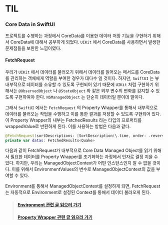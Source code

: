 # TIL
### Core Data in SwiftUI
프로젝트를 수행하는 과정에서 CoreData를 이용한 데이터 저장 기능을 구현하기 위해서 CoreData에 대해서 공부하게 되었다. `UIKit` 에서 CoreData를 사용하면서 발생한 문제점들을 보완한 느낌이였다.

#### FetchRequest
우리가 `UIKit` 에서 데이터를 불러오기 위해서 데이터를 읽어오는 메서드를 CoreData를 관리하는 객체에게 역할을 부여한 경우가 대다수 일 것이다. 하지만, `SwiftUI` 는 뷰 내부적으로 데이터를 소유할 수 있도록 구현되어 있기 때문에 `UIKit` 처럼 구현하기 위해서는 `@ObservedObject` 나 `@StateObject` 와 같은 외부 변수의 변화를 감지할 수 있도록 구현하여야 한다. `NSManagedObject` 는 단순히 데이터일 뿐이데 말이다.

그래서 `SwiftUI` 에서는 `FetchRequest` 의 Property Wrapper를 통해서 내부적으로 데이터를 불러오는 작업을 수행하고 이를 통한 결과를 저장할 수 있도록 구현되어 있다. 이 Property Wrapper의 내부는 FetchedResults 라는 타입의 프로퍼티를 wrappedValue로 반환하게 된다. 이를 사용하는 방법은 다음과 같다.

```Swift
@FetchRequest(sortDescriptions: [SortDescription(\.time, order: .reverse)])
private var datas: FetchedResults<Quake>
```

다음과 같이 FetchRequest가 내부적으로 Core Data Managed Object를 읽기 위해서 필요한 데이터를 Property Wrapper를 초기화하는 과정에서 인자로 결정 지을 수 있다. 하지만, 우리는 ManagedObjectContext가 어떤 인스턴스인지 알 수 없을 것이다. 이를 위해서 EnvironmentValues의 변수로 ManagedObjectContext의 값을 부여할 수 있다.

Environment를 통해서 ManagedObjectContext를 설정하게 되면, FetchRequest는 자동적으로 Environment로 설정된 Context를 통해서 데이터 불러오게 된다.


> #### [Environment 관련 글 읽으러 가기](5%EC%9B%94%2012%EC%9D%BC.md)
> 
> #### [Property Wrapper 관련 글 읽으러 가기](/23%EB%85%84/5%EC%9B%94/5%EC%9B%94%2013%EC%9D%BC.md)
